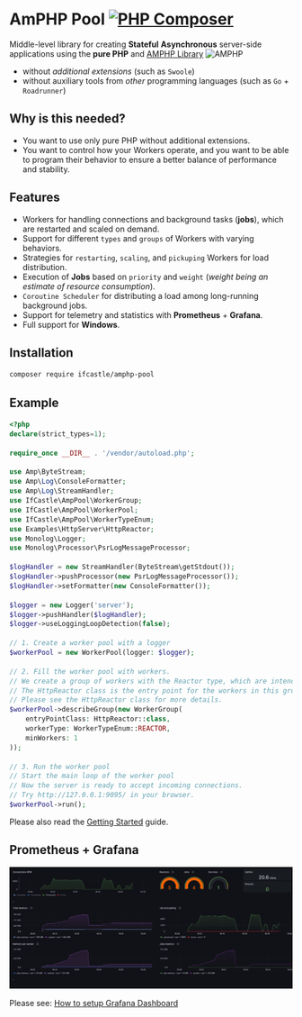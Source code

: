 # AmPHP Pool [![PHP Composer](https://github.com/EdmondDantes/amphp-pool/actions/workflows/php.yml/badge.svg)](https://github.com/EdmondDantes/amphp-pool/actions/workflows/php.yml)

Middle-level library for creating **Stateful** **Asynchronous** server-side applications
using the **pure PHP** and [AMPHP Library](https://github.com/amphp) ![AMPHP](https://avatars.githubusercontent.com/u/8865682?s=50&v=4)

* without *additional extensions* (such as `Swoole`)
* without auxiliary tools from *other* programming languages (such as `Go` + `Roadrunner`)

## Why is this needed?

* You want to use only pure PHP without additional extensions.
* You want to control how your Workers operate, 
and you want to be able to program their behavior to ensure a better balance of performance and stability.

## Features

* Workers for handling connections and background tasks (**jobs**), which are restarted and scaled on demand.
* Support for different `types` and `groups` of Workers with varying behaviors. 
* Strategies for `restarting`, `scaling`, and `pickuping` Workers for load distribution.
* Execution of **Jobs** based on `priority` and `weight` (*weight being an estimate of resource consumption*).
* `Coroutine Scheduler` for distributing a load among long-running background jobs.
* Support for telemetry and statistics with **Prometheus** + **Grafana**.
* Full support for **Windows**.

## Installation

```bash
composer require ifcastle/amphp-pool
```

## Example

```php
<?php
declare(strict_types=1);

require_once __DIR__ . '/vendor/autoload.php';

use Amp\ByteStream;
use Amp\Log\ConsoleFormatter;
use Amp\Log\StreamHandler;
use IfCastle\AmpPool\WorkerGroup;
use IfCastle\AmpPool\WorkerPool;
use IfCastle\AmpPool\WorkerTypeEnum;
use Examples\HttpServer\HttpReactor;
use Monolog\Logger;
use Monolog\Processor\PsrLogMessageProcessor;

$logHandler = new StreamHandler(ByteStream\getStdout());
$logHandler->pushProcessor(new PsrLogMessageProcessor());
$logHandler->setFormatter(new ConsoleFormatter());

$logger = new Logger('server');
$logger->pushHandler($logHandler);
$logger->useLoggingLoopDetection(false);

// 1. Create a worker pool with a logger
$workerPool = new WorkerPool(logger: $logger);

// 2. Fill the worker pool with workers.
// We create a group of workers with the Reactor type, which are intended to handle incoming connections.
// The HttpReactor class is the entry point for the workers in this group.
// Please see the HttpReactor class for more details.
$workerPool->describeGroup(new WorkerGroup(
    entryPointClass: HttpReactor::class,
    workerType: WorkerTypeEnum::REACTOR,
    minWorkers: 1
));

// 3. Run the worker pool
// Start the main loop of the worker pool
// Now the server is ready to accept incoming connections.
// Try http://127.0.0.1:9095/ in your browser.
$workerPool->run();
```

Please also read the [Getting Started](docs/00-getting_started.md) guide.

## Prometheus + Grafana

![Prometheus](docs/images/prometheus.png)

Please see: [How to setup Grafana Dashboard](docs/00-getting_started.md#prometheus-metrics-and-grafana-dashboard)